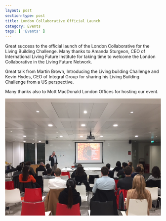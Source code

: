 ```yaml
---
layout: post
section-type: post
title: London Collaborative Official Launch
category: Events
tags: [ 'Events' ]
---
```

Great success to the official launch of the London Collaborative for the Living Building Challenge. Many thanks to Amanda Sturgeon, CEO of International Living Future Institute for taking time to welcome the London Collaborative in the Living Future Network.

Great talk from Martin Brown, Introducing the Living building Challenge and Kevin Hydes, CEO of Integral Group for sharing his Living Building Challenge from a US perspective.

Many thanks also to Mott MacDonald London Offices for hosting our event.

![misc](/img/timeline/LBCClaunchmartnbrown.JPG)
